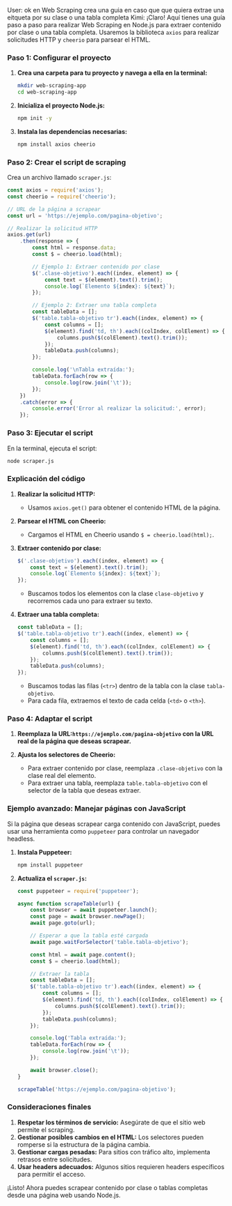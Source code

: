 User: ok en Web Scraping crea una guia en caso que que quiera extrae una eitqueta por su clase o una tabla completa
Kimi: ¡Claro! Aquí tienes una guía paso a paso para realizar Web Scraping en Node.js para extraer contenido por clase o una tabla completa. Usaremos la biblioteca `axios` para realizar solicitudes HTTP y `cheerio` para parsear el HTML.

### Paso 1: Configurar el proyecto

1. **Crea una carpeta para tu proyecto y navega a ella en la terminal:**

   ```bash
   mkdir web-scraping-app
   cd web-scraping-app
   ```

2. **Inicializa el proyecto Node.js:**

   ```bash
   npm init -y
   ```

3. **Instala las dependencias necesarias:**

   ```bash
   npm install axios cheerio
   ```

### Paso 2: Crear el script de scraping

Crea un archivo llamado `scraper.js`:

```javascript
const axios = require('axios');
const cheerio = require('cheerio');

// URL de la página a scrapear
const url = 'https://ejemplo.com/pagina-objetivo';

// Realizar la solicitud HTTP
axios.get(url)
    .then(response => {
        const html = response.data;
        const $ = cheerio.load(html);

        // Ejemplo 1: Extraer contenido por clase
        $('.clase-objetivo').each((index, element) => {
            const text = $(element).text().trim();
            console.log(`Elemento ${index}: ${text}`);
        });

        // Ejemplo 2: Extraer una tabla completa
        const tableData = [];
        $('table.tabla-objetivo tr').each((index, element) => {
            const columns = [];
            $(element).find('td, th').each((colIndex, colElement) => {
                columns.push($(colElement).text().trim());
            });
            tableData.push(columns);
        });

        console.log('\nTabla extraída:');
        tableData.forEach(row => {
            console.log(row.join('\t'));
        });
    })
    .catch(error => {
        console.error('Error al realizar la solicitud:', error);
    });
```

### Paso 3: Ejecutar el script

En la terminal, ejecuta el script:

```bash
node scraper.js
```

### Explicación del código

1. **Realizar la solicitud HTTP:**
   - Usamos `axios.get()` para obtener el contenido HTML de la página.

2. **Parsear el HTML con Cheerio:**
   - Cargamos el HTML en Cheerio usando `$ = cheerio.load(html);`.

3. **Extraer contenido por clase:**
   ```javascript
   $('.clase-objetivo').each((index, element) => {
       const text = $(element).text().trim();
       console.log(`Elemento ${index}: ${text}`);
   });
   ```
   - Buscamos todos los elementos con la clase `clase-objetivo` y recorremos cada uno para extraer su texto.

4. **Extraer una tabla completa:**
   ```javascript
   const tableData = [];
   $('table.tabla-objetivo tr').each((index, element) => {
       const columns = [];
       $(element).find('td, th').each((colIndex, colElement) => {
           columns.push($(colElement).text().trim());
       });
       tableData.push(columns);
   });
   ```
   - Buscamos todas las filas (`<tr>`) dentro de la tabla con la clase `tabla-objetivo`.
   - Para cada fila, extraemos el texto de cada celda (`<td>` o `<th>`).

### Paso 4: Adaptar el script

1. **Reemplaza la URL:`https://ejemplo.com/pagina-objetivo` con la URL real de la página que deseas scrapear.**

2. **Ajusta los selectores de Cheerio:**
   - Para extraer contenido por clase, reemplaza `.clase-objetivo` con la clase real del elemento.
   - Para extraer una tabla, reemplaza `table.tabla-objetivo` con el selector de la tabla que deseas extraer.

### Ejemplo avanzado: Manejar páginas con JavaScript

Si la página que deseas scrapear carga contenido con JavaScript, puedes usar una herramienta como `puppeteer` para controlar un navegador headless.

1. **Instala Puppeteer:**

   ```bash
   npm install puppeteer
   ```

2. **Actualiza el `scraper.js`:**

   ```javascript
   const puppeteer = require('puppeteer');

   async function scrapeTable(url) {
       const browser = await puppeteer.launch();
       const page = await browser.newPage();
       await page.goto(url);

       // Esperar a que la tabla esté cargada
       await page.waitForSelector('table.tabla-objetivo');

       const html = await page.content();
       const $ = cheerio.load(html);

       // Extraer la tabla
       const tableData = [];
       $('table.tabla-objetivo tr').each((index, element) => {
           const columns = [];
           $(element).find('td, th').each((colIndex, colElement) => {
               columns.push($(colElement).text().trim());
           });
           tableData.push(columns);
       });

       console.log('Tabla extraída:');
       tableData.forEach(row => {
           console.log(row.join('\t'));
       });

       await browser.close();
   }

   scrapeTable('https://ejemplo.com/pagina-objetivo');
   ```

### Consideraciones finales

1. **Respetar los términos de servicio:** Asegúrate de que el sitio web permite el scraping.
2. **Gestionar posibles cambios en el HTML:** Los selectores pueden romperse si la estructura de la página cambia.
3. **Gestionar cargas pesadas:** Para sitios con tráfico alto, implementa retrasos entre solicitudes.
4. **Usar headers adecuados:** Algunos sitios requieren headers específicos para permitir el acceso.

¡Listo! Ahora puedes scrapear contenido por clase o tablas completas desde una página web usando Node.js.
